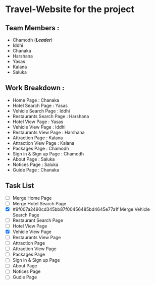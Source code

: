 # Travel-Website for the project

## Team Members :
  - Chamodh (**_Leader_**)
  - Iddhi
  - Chanaka
  - Harshana
  - Yasas
  - Kalana
  - Saluka

## Work Breakdown :

  - Home Page                 : Chanaka
  - Hotel Search Page         : Yasas
  - Vehicle Search Page       : Iddhi
  - Restaurants Search Page   : Harshana
  - Hotel View Page           : Yasas
  - Vehicle View Page         : Iddhi
  - Restaurants View Page     : Harshana
  - Attraction Page           : Kalana
  - Attraction View Page      : Kalana
  - Packages Page             : Chamodh
  - Sign in & Sign up Page    : Chamodh
  - About Page                : Saluka
  - Notices Page              : Saluka
  - Guide Page                : Chanaka

## Task List

- [ ] Merge Home Page
- [ ] Merge Hotel Search Page
- [x] \#9f007a2490cd345bb87f00456485bd4645e77a1f Merge Vehicle Search Page
- [ ] Restaurant Search Page
- [ ] Hotel View Page
- [x] Vehicle View Page
- [ ] Restaurants View Page
- [ ] Attraction Page
- [ ] Attraction View Page
- [ ] Packages Page
- [ ] Sign in & Sign up Page
- [ ] About Page
- [ ] Notices Page
- [ ] Gudie Page
